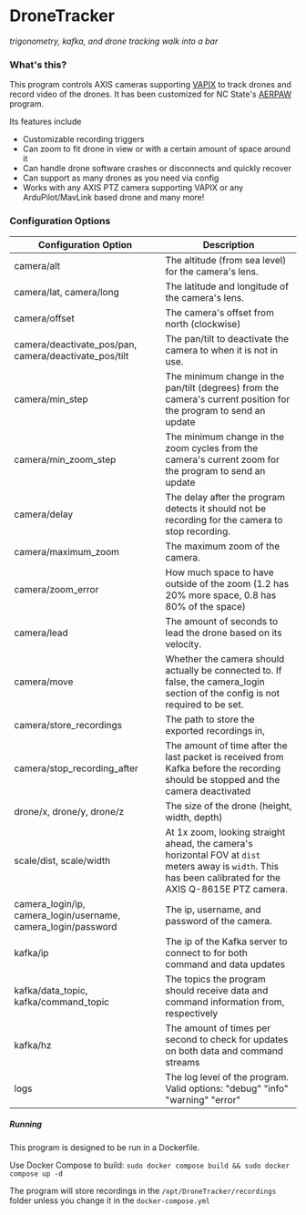  # DroneTracker

*trigonometry, kafka, and drone tracking walk into a bar*


### What's this?
This program controls AXIS cameras supporting [VAPIX](https://www.axis.com/vapix-library/) to track drones and record video of the drones.
It has been customized for NC State's [AERPAW](https://aerpaw.org) program.





Its features include
* Customizable recording triggers
* Can zoom to fit drone in view or with a certain amount of space around it
* Can handle drone software crashes or disconnects and quickly recover
* Can support as many drones as you need via config
* Works with any AXIS PTZ camera supporting VAPIX or any ArduPilot/MavLink based drone
and many more!

### Configuration Options

| Configuration Option                                          | Description                                                                                                                                                 |
|---------------------------------------------------------------|-------------------------------------------------------------------------------------------------------------------------------------------------------------|
| camera/alt                                                    | The altitude (from sea level) for the camera's lens.                                                                                                        |
| camera/lat, camera/long                                       | The latitude and longitude of the camera's lens.                                                                                                            |
| camera/offset                                                 | The camera's offset from north (clockwise)                                                                                                                  |
| camera/deactivate_pos/pan, camera/deactivate_pos/tilt         | The pan/tilt to deactivate the camera to when it is not in use.                                                                                             |
| camera/min_step                                               | The minimum change in the pan/tilt (degrees) from the camera's current position for the program to send an update                                           |
| camera/min_zoom_step                                          | The minimum change in the zoom cycles from the camera's current zoom for the program to send an update                                                      |
| camera/delay                                                  | The delay after the program detects it should not be recording for the camera to stop recording.                                                            |
| camera/maximum_zoom                                           | The maximum zoom of the camera.                                                                                                                             |
| camera/zoom_error                                             | How much space to have outside of the zoom (1.2 has 20% more space, 0.8 has 80% of the space)                                                               |
| camera/lead                                                   | The amount of seconds to lead the drone based on its velocity.                                                                                              |
| camera/move                                                   | Whether the camera should actually be connected to. If false, the camera_login section of the config is not required to be set.                             |
| camera/store_recordings                                       | The path to store the exported recordings in,                                                                                                               |
| camera/stop_recording_after                                   | The amount of time after the last packet is received from Kafka before the recording should be stopped and the camera deactivated                           |
| drone/x, drone/y, drone/z                                     | The size of the drone (height, width, depth)                                                                                                                |
| scale/dist, scale/width                                       | At 1x zoom, looking straight ahead, the camera's horizontal FOV at `dist` meters away is `width`. This has been calibrated for the AXIS Q-8615E PTZ camera. |
| camera_login/ip, camera_login/username, camera_login/password | The ip, username, and password of the camera.                                                                                                               |
| kafka/ip                                                      | The ip of the Kafka server to connect to for both command and data updates                                                                                  |
| kafka/data_topic, kafka/command_topic                         | The topics the program should receive data and command information from, respectively                                                                       |
| kafka/hz                                                      | The amount of times per second to check for updates on both data and command streams                                                                        |
| logs                                                          | The log level of the program. Valid options: "debug" "info" "warning" "error"                                                                               |


##### Running

This program is designed to be run in a Dockerfile.

Use Docker Compose to build: `sudo docker compose build && sudo docker compose up -d`

The program will store recordings in the `/opt/DroneTracker/recordings` folder unless you change it in the `docker-compose.yml`

